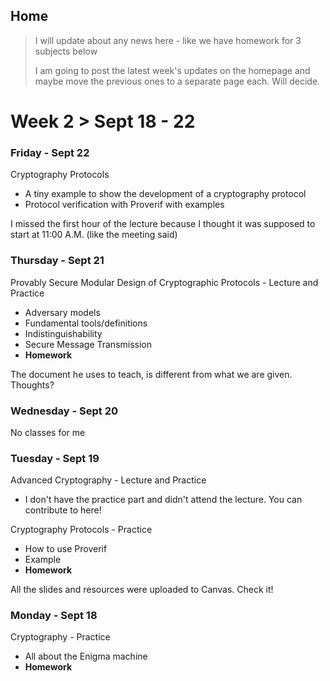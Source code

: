 ## Home

> I will update about any news here - like we have homework for 3 subjects below
> 
> I am going to post the latest week's updates on the homepage and maybe move the previous ones to a separate page each. Will decide.

# Week 2 > Sept 18 - 22

### Friday - Sept 22

Cryptography Protocols

*   A tiny example to show the development of a cryptography protocol
*   Protocol verification with Proverif with examples

I missed the first hour of the lecture because I thought it was supposed to start at 11:00 A.M. (like the meeting said)

### Thursday - Sept 21

Provably Secure Modular Design of Cryptographic Protocols - Lecture and Practice

*   Adversary models
*   Fundamental tools/definitions
*   Indistinguishability
*   Secure Message Transmission
*   **Homework**

The document he uses to teach, is different from what we are given. Thoughts?

### Wednesday - Sept 20

No classes for me

### Tuesday - Sept 19

Advanced Cryptography - Lecture and Practice

*   I don't have the practice part and didn't attend the lecture. You can contribute to here!

Cryptography Protocols - Practice

*   How to use Proverif
*   Example
*   **Homework**

All the slides and resources were uploaded to Canvas. Check it!

### Monday - Sept 18

Cryptography - Practice

*   All about the Enigma machine
*   **Homework**
